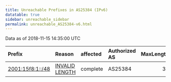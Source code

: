 ```yaml
---
title: Unreachable Prefixes in AS25384 (IPv6)
datatable: true
sidebar: unreachable_sidebar
permalink: unreachable_AS25384-v6.html
---
```


Data as of 2018-11-15 14:35:00 UTC


<div class="datatable-begin"></div>

| Prefix                                                     | Reason                                                                                                     | affected   | Authorized AS   |   MaxLength | Anchor                                         |   unreachable /48s |
|:-----------------------------------------------------------|:-----------------------------------------------------------------------------------------------------------|:-----------|:----------------|------------:|:-----------------------------------------------|-------------------:|
| [2001:15f8:1::/48](https://stat.ripe.net/2001:15f8:1::/48) | [INVALID LENGTH](https://rpki-validator.ripe.net/announcement-preview?asn=AS25384&prefix=2001:15f8:1::/48) | complete   | AS25384         |          32 | [RIPE](unreachable_RIPE_NCC_RPKI_Root-v6.html) |                  1 |

<div class="datatable-end"></div>